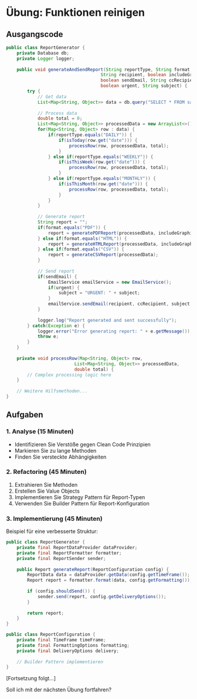 # Übung: Funktionen reinigen

## Ausgangscode
```java
public class ReportGenerator {
    private Database db;
    private Logger logger;
    
    public void generateAndSendReport(String reportType, String format, 
                                    String recipient, boolean includeGraphics,
                                    boolean sendEmail, String ccRecipient,
                                    boolean urgent, String subject) {
        try {
            // Get data
            List<Map<String, Object>> data = db.query("SELECT * FROM sales");
            
            // Process data
            double total = 0;
            List<Map<String, Object>> processedData = new ArrayList<>();
            for(Map<String, Object> row : data) {
                if(reportType.equals("DAILY")) {
                    if(isToday(row.get("date"))) {
                        processRow(row, processedData, total);
                    }
                } else if(reportType.equals("WEEKLY")) {
                    if(isThisWeek(row.get("date"))) {
                        processRow(row, processedData, total);
                    }
                } else if(reportType.equals("MONTHLY")) {
                    if(isThisMonth(row.get("date"))) {
                        processRow(row, processedData, total);
                    }
                }
            }
            
            // Generate report
            String report = "";
            if(format.equals("PDF")) {
                report = generatePDFReport(processedData, includeGraphics);
            } else if(format.equals("HTML")) {
                report = generateHTMLReport(processedData, includeGraphics);
            } else if(format.equals("CSV")) {
                report = generateCSVReport(processedData);
            }
            
            // Send report
            if(sendEmail) {
                EmailService emailService = new EmailService();
                if(urgent) {
                    subject = "URGENT: " + subject;
                }
                emailService.sendEmail(recipient, ccRecipient, subject, report);
            }
            
            logger.log("Report generated and sent successfully");
        } catch(Exception e) {
            logger.error("Error generating report: " + e.getMessage());
            throw e;
        }
    }
    
    private void processRow(Map<String, Object> row, 
                          List<Map<String, Object>> processedData,
                          double total) {
        // Complex processing logic here
    }
    
    // Weitere Hilfsmethoden...
}
```

## Aufgaben

### 1. Analyse (15 Minuten)
- Identifizieren Sie Verstöße gegen Clean Code Prinzipien
- Markieren Sie zu lange Methoden
- Finden Sie versteckte Abhängigkeiten

### 2. Refactoring (45 Minuten)
1. Extrahieren Sie Methoden
2. Erstellen Sie Value Objects
3. Implementieren Sie Strategy Pattern für Report-Typen
4. Verwenden Sie Builder Pattern für Report-Konfiguration

### 3. Implementierung (45 Minuten)
Beispiel für eine verbesserte Struktur:

```java
public class ReportGenerator {
    private final ReportDataProvider dataProvider;
    private final ReportFormatter formatter;
    private final ReportSender sender;
    
    public Report generateReport(ReportConfiguration config) {
        ReportData data = dataProvider.getData(config.getTimeFrame());
        Report report = formatter.format(data, config.getFormatting());
        
        if (config.shouldSend()) {
            sender.send(report, config.getDeliveryOptions());
        }
        
        return report;
    }
}

public class ReportConfiguration {
    private final TimeFrame timeFrame;
    private final FormattingOptions formatting;
    private final DeliveryOptions delivery;
    
    // Builder Pattern implementieren
}
```

[Fortsetzung folgt...]

Soll ich mit der nächsten Übung fortfahren?